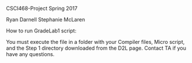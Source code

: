 CSCI468-Project
Spring 2017

Ryan Darnell
Stephanie McLaren


How to run GradeLab1 script:

You must execute the file in a folder with your Compiler files, Micro script, and the Step 1 directory downloaded from the D2L page.  Contact TA if you have any questions.
